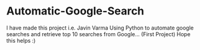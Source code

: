 # Automatic-Google-Search
I have made this project i.e. Javin Varma
Using Python to automate google searches and retrieve top 10 searches from Google...
(First Project)
Hope this helps :)
